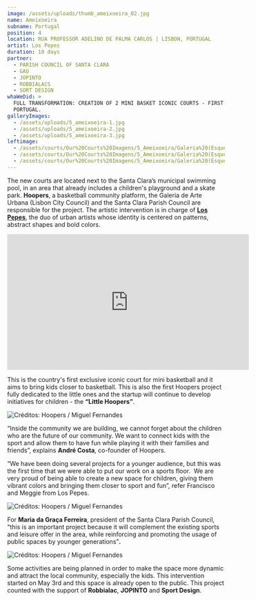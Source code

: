 ```yaml
---
image: /assets/uploads/thumb_ameixoeira_02.jpg
name: Ameixoeira
subname: Portugal
position: 4
location: RUA PROFESSOR ADELINO DE PALMA CARLOS | LISBON, PORTUGAL
artist: Los Pepes
duration: 10 days
partner:
  - PARISH COUNCIL OF SANTA CLARA
  - GAU
  - JOPINTO
  - ROBBIALACS
  - SORT DESIGN
whaWeDid: >
  FULL TRANSFORMATION: CREATION OF 2 MINI BASKET ICONIC COURTS - FIRST IN
  PORTUGAL.
galleryImages:
  - /assets/uploads/5_ameixoeira-1.jpg
  - /assets/uploads/5_ameixoeira-2.jpg
  - /assets/uploads/5_ameixoeira-3.jpg
leftimage:
  - /assets/courts/Our%20Courts%20Imagens/5_Ameixoeira/Galeria%20(Esquerda)/1.jpg
  - /assets/courts/Our%20Courts%20Imagens/5_Ameixoeira/Galeria%20(Esquerda)/2.jpg
  - /assets/courts/Our%20Courts%20Imagens/5_Ameixoeira/Galeria%20(Esquerda)/3.jpg
---
```

The new courts are located next to the Santa Clara’s municipal swimming pool, in an area that already includes a children's playground and a skate park. <strong>Hoopers</strong>, a basketball community platform, the Galeria de Arte Urbana (Lisbon City Council) and the Santa Clara Parish Council are responsible for the project. The artistic intervention is in charge of <b>[Los Pepes](https://www.instagram.com/lospepesstudio/?hl=pt)</b>, the duo of urban artists whose identity is centered on patterns, abstract shapes and bold colors.



<iframe width="560" height="315" src="https://www.youtube.com/embed/6YNnwq_nykA" title="YouTube video player" frameborder="0" allow="accelerometer; autoplay; clipboard-write; encrypted-media; gyroscope; picture-in-picture" allowfullscreen></iframe>



This is the country's first exclusive iconic court for mini basketball and it aims to bring kids closer to basketball. This is also the first Hoopers project fully dedicated to the little ones and the startup will continue to develop initiatives for children - the <b>“Little Hoopers”</b>.

![Créditos: Hoopers / Miguel Fernandes](/assets/uploads/1_ameixoeira_makingof.jpg "Créditos: Hoopers / Miguel Fernandes")

“Inside the community we are building, we cannot forget about the children who are the future of our community. We want to connect kids with the sport and allow them to have fun while playing it with their families and friends”, explains <b>André Costa</b>, co-founder of Hoopers.



“We have been doing several projects for a younger audience, but this was the first time that we were able to put our work on a sports floor.  We are very proud of being able to create a new space for children, giving them vibrant colors and bringing them closer to sport and fun”, refer Francisco and Meggie from Los Pepes.

![Créditos: Hoopers / Miguel Fernandes](/assets/uploads/2_ameixoeira_makingof.jpg "Créditos: Hoopers / Miguel Fernandes")

For <b>Maria da Graça Ferreira</b>, president of the Santa Clara Parish Council, “this is an important project because it will complement the existing sports and leisure offer in the area, while reinforcing and promoting the usage of public spaces by younger generations”**.**

![Créditos: Hoopers / Miguel Fernandes](/assets/uploads/3_ameixoeira_makingof.jpg "Créditos: Hoopers / Miguel Fernandes")

Some activities are being planned in order to make the space more dynamic and attract the local community, especially the kids. This intervention started on May 3rd and this space is already open to the public. This project counted with the support of <b>Robbialac</b>, <b>JOPINTO</b> and <b>Sport Design</b>.